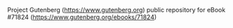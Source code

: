 Project Gutenberg (https://www.gutenberg.org) public repository
for eBook #71824 (https://www.gutenberg.org/ebooks/71824)
